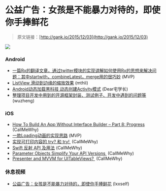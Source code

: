 # 公益广告：女孩是不能暴力对待的，即使你手捧鲜花

> 原文链接：[http://gank.io/2015/12/03](http://gank.io/2015/12/03)

![](http://ww3.sinaimg.cn/large/7a8aed7bjw1eymacvzrz6j20e00k0gnm.jpg)

### Android

* [一篇Rx的翻译文章，通过twitter模块的实现讲解如何使用Rx的思想来解决问题：其中startwith，combineLatest，merge用的很巧妙](http://www.lightskystreet.com/2015/11/29/translate) (MVP)
* [ListView 滑动到边缘的缩放效果](https://github.com/dodola/OverscrollScale) (mthli)
* [Android动态加载黑科技 动态创建Activity模式](http://segmentfault.com/a/1190000004077469) (Dear宅学长)
* [整理项目开发中用到的开源框架封装、测试例子、开发中遇到的问题等](https://github.com/huangwm1984/AndroidBase) (wuzheng)

### iOS

* [How To Build An App Without Interface Builder &ndash; Part 8: Progress](http://swiftandpainless.com/how) (CallMeWhy)
* [一款Loading动画的实现思路](https://github.com/iamim2/OneLoadingAnimation) (MVP)
* [实现可打印内容的 try? 和 try!&nbsp;](http://swift.gg/2015/11/27/implementing) (CallMeWhy)
* [Swift 反射 API 及用法](http://swift.gg/2015/11/23/swift) (CallMeWhy)
* [Parameter Objects Simplify Your API Versions&nbsp;](http://christiantietze.de/posts/2015/11/parameter) (CallMeWhy)
* [Presenter and MVVM for UITableViews?&nbsp;](http://christiantietze.de/posts/2015/11/presenter) (CallMeWhy)

### 休息视频

* [公益广告：女孩是不能暴力对待的，即使你手捧鲜花](http://video.weibo.com/show?fid=1034) (lxxself)

